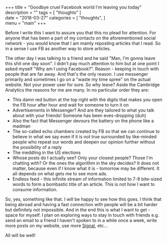 +++
title = "Goodbye cruel Facebook world I'm leaving you today"
description = ""
tags = [
   "thoughts"
]   
date = "2018-03-27"
categories = [
   "thoughts",
]   
menu = "main"
+++

Before I write this I want to assure you that this no plead for attention. For anyone that has been a part of my contacts on the aforementioned social network - you would know that I am mainly reposting articles that I read. So in a sense I use FB as another way to store articles.

The other day I was talking to a friend and he said "Man, I'm gonna leave this shit one day soon". I didn't pay much attention to him but at one point I asked myself "Why am I using Facebook?". Reason - keeping in touch with people that are far away. And that's the only reason. I use messenger primarily and sometimes I go on a "waste my time spree" on the actual website. Not your power user for sure. So why leave? Aside the Cambridge Analytics the reasons for me are many. In no particular order they are:

- This damn red button at the top right with the digits that makes you open the FB hour after hour and wait for someone to turn it on
- Advertisements in Messenger? And are they tailored to what you talk about with your friends! Someone has been eves-dropping (duh)
- Also the fact that Messenger devours the battery on the phone like a madman
- The so-called echo chambers created by FB so that we can continue to believe in what we say even if it is not true surrounded by like-minded people who repeat our words and deepen our opinion further without the possibility of a reply
- The meddling in the US elections
- Whose posts do I actually see? Only your closest people? Those I'm chatting with? Or the ones the algorithm in the sky decides? It does not matter, because even if I know what it is - tomorrow may be different. It all depends on what gets me to see more ads.
- Endless feed - this infinite stream of information limited to 7-8 bite-sized words to form a bombastic title of an article. This is not how I want to consume information.

So, yes, something like that. I will be happy to see how this goes. I think that being abroad and having a fast connection with people will be a bit harder but definitely not impossible. And in the end this is what I want to get - space for myself.
I plan on exploring ways to stay in touch with friends e.g. send an email to a friend I haven't spoken to in a while once a week, write more posts on my website, use more [Signal](www.signal.org), etc...

All will be well!
